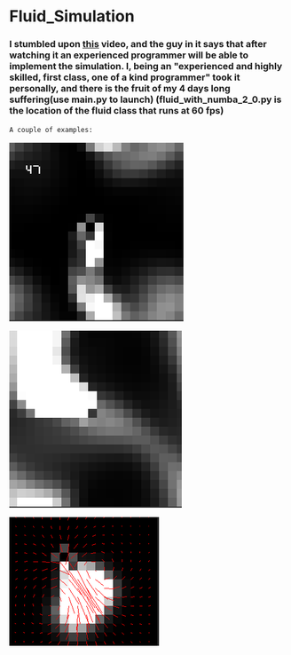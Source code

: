# Fluid_Simulation
### I stumbled upon [this](https://www.youtube.com/watch?v=qsYE1wMEMPA) video, and the guy in it says that after watching it an experienced programmer will be able to implement the simulation. I, being an "experienced and highly skilled, first class, one of a kind programmer" took it personally, and there is the fruit of my 4 days long suffering(use main.py to launch) (fluid_with_numba_2_0.py is the location of the fluid class that runs at 60 fps)
    A couple of examples:
    
    



![image info](instances/ins0.png)

![image info](instances/ins1.png)

![image info](instances/ins2.png)








